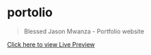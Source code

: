 # portolio
> Blessed Jason Mwanza - Portfolio website

[Click here to view Live Preview](http://blessedjasonmwanza.me/)
